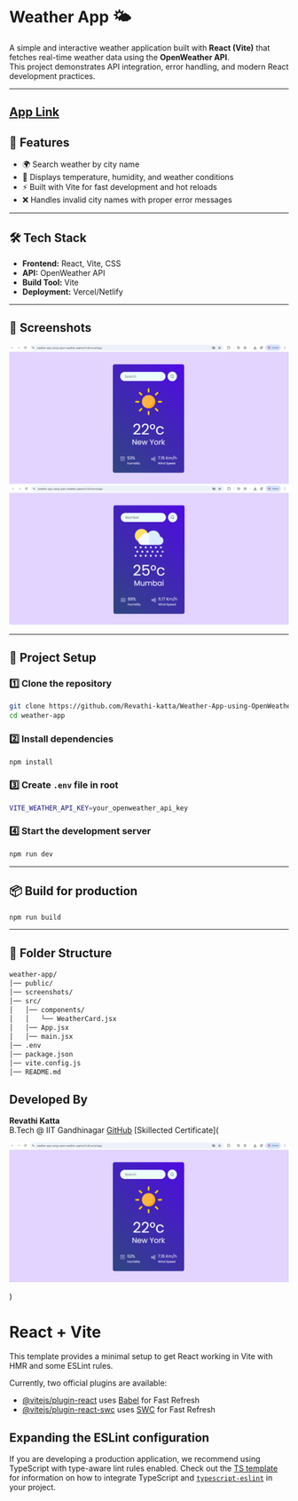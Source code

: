 # Weather App 🌤️

A simple and interactive weather application built with **React (Vite)** that fetches real-time weather data using the **OpenWeather API**.  
This project demonstrates API integration, error handling, and modern React development practices.

---

## [App Link](https://weather-app-using-open-weather-paamw7cn8.vercel.app/)


## 🚀 Features
- 🌍 Search weather by city name
- 📍 Displays temperature, humidity, and weather conditions
- ⚡ Built with Vite for fast development and hot reloads
- ❌ Handles invalid city names with proper error messages

---

## 🛠️ Tech Stack
- **Frontend:** React, Vite, CSS
- **API:** OpenWeather API
- **Build Tool:** Vite
- **Deployment:** Vercel/Netlify

---

## 📸 Screenshots
<div align="center">
  <img src="screenshots\Screenshot 2025-08-20 032800.png" alt="Contributor"/>
</div>    
<div align="center">
  <img src="screenshots\Screenshot 2025-08-20 032847.png" alt="Contributor"/>
</div>    

---

## 📂 Project Setup

### 1️⃣ Clone the repository
```bash
git clone https://github.com/Revathi-katta/Weather-App-using-OpenWeather-API.git
cd weather-app
```

### 2️⃣ Install dependencies
```bash
npm install
```

### 3️⃣ Create `.env` file in root
```bash
VITE_WEATHER_API_KEY=your_openweather_api_key
```

### 4️⃣ Start the development server
```bash
npm run dev
```

---

## 📦 Build for production
```bash
npm run build
```

---

## 🧩 Folder Structure
```
weather-app/
│── public/
│── screenshots/
│── src/
│   │── components/
│   │   └── WeatherCard.jsx
│   │── App.jsx
│   │── main.jsx
│── .env
│── package.json
│── vite.config.js
│── README.md
```

##  Developed By

**Revathi Katta**  
B.Tech @ IIT Gandhinagar
[GitHub](https://github.com/Revathi-katta)
[Skillected Certificate](<div align="center">
  <img src="screenshots\Screenshot 2025-08-20 032800.png" alt="Contributor"/>
</div>)


# React + Vite

This template provides a minimal setup to get React working in Vite with HMR and some ESLint rules.

Currently, two official plugins are available:

- [@vitejs/plugin-react](https://github.com/vitejs/vite-plugin-react/blob/main/packages/plugin-react) uses [Babel](https://babeljs.io/) for Fast Refresh
- [@vitejs/plugin-react-swc](https://github.com/vitejs/vite-plugin-react/blob/main/packages/plugin-react-swc) uses [SWC](https://swc.rs/) for Fast Refresh

## Expanding the ESLint configuration

If you are developing a production application, we recommend using TypeScript with type-aware lint rules enabled. Check out the [TS template](https://github.com/vitejs/vite/tree/main/packages/create-vite/template-react-ts) for information on how to integrate TypeScript and [`typescript-eslint`](https://typescript-eslint.io) in your project.
